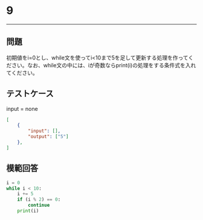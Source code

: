 # 9

---
## 問題

初期値をi=0とし、while文を使ってi<10まで5を足して更新する処理を作ってください。なお、while文の中には、iが奇数ならprint(i)の処理をする条件式を入れてください。

## テストケース
input = none
```json
[
	{
		"input": [],
		"output": ["5"]
  	},
]
```

## 模範回答
```python
i = 0
while i < 10:
    i += 5
    if (i % 2) == 0:
        continue
    print(i)
```